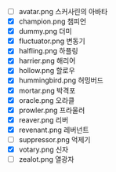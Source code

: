 - [ ] avatar.png 스커사린의 아바타
- [X] champion.png 챔피언
- [X] dummy.png 더미
- [X] fluctuator.png 변동기
- [X] halfling.png 하플링
- [X] harrier.png 해리어
- [X] hollow.png 할로우
- [X] hummingbird.png 허밍버드
- [X] mortar.png 박격포
- [X] oracle.png 오라클
- [X] prowler.png 프라울러
- [X] reaver.png 리버
- [X] revenant.png 레버넌트
- [ ] suppressor.png 억제기
- [X] votary.png 신자
- [ ] zealot.png 열광자
